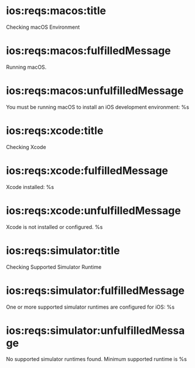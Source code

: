 # ios:reqs:macos:title
Checking macOS Environment

# ios:reqs:macos:fulfilledMessage
Running macOS.

# ios:reqs:macos:unfulfilledMessage
You must be running macOS to install an iOS development environment: %s

# ios:reqs:xcode:title
Checking Xcode

# ios:reqs:xcode:fulfilledMessage
Xcode installed: %s

# ios:reqs:xcode:unfulfilledMessage
Xcode is not installed or configured. %s

# ios:reqs:simulator:title
Checking Supported Simulator Runtime

# ios:reqs:simulator:fulfilledMessage
One or more supported simulator runtimes are configured for iOS: %s

# ios:reqs:simulator:unfulfilledMessage
No supported simulator runtimes found. Minimum supported runtime is %s